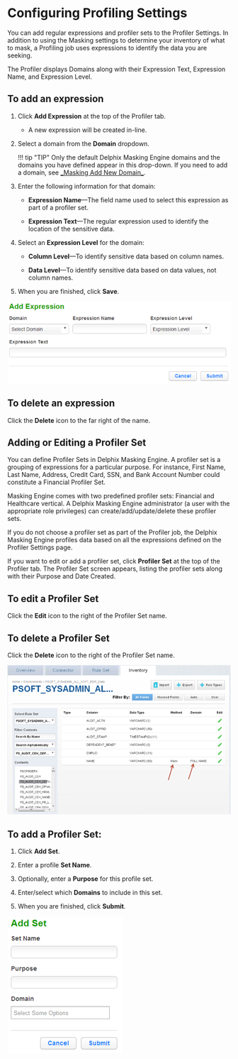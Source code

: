 # Configuring Profiling Settings

You can add regular expressions and profiler sets to the Profiler
Settings. In addition to using the Masking settings to determine your
inventory of what to mask, a Profiling job uses expressions to identify
the data you are seeking.

The Profiler displays Domains along with their Expression Text,
Expression Name, and Expression Level.

## To add an expression

1.  Click **Add Expression** at the top of the Profiler tab.
    
      - A new expression will be created in-line.

2.  Select a domain from the **Domain**
dropdown.

    !!! tip "TIP"
        Only the default Delphix Masking Engine domains and the domains you have defined appear in this drop-down. If you need to add a domain, see [<span class="underline">\_Masking Add New Domain\_</span>](https://docs.delphix.com/display/DOCSDEV/._Masking+Add+New+Domain_+vJocacean).

3.  Enter the following information for that domain:
    
      - **Expression Name**—The field name used to select this
        expression as part of a profiler set.
    
      - **Expression Text**—The regular expression used to identify
        the location of the sensitive data.

4.  Select an **Expression Level** for the domain:
    
      - **Column Level**—To identify sensitive data based on column
        names.
    
      - **Data Level**—To identify sensitive data based on data
        values, not column names.

5.  When you are finished, click **Save**.

![](./media/image6.png)

## To delete an expression

Click the **Delete** icon to the far right of the name.

## Adding or Editing a Profiler Set

You can define Profiler Sets in Delphix Masking Engine. A profiler set
is a grouping of expressions for a particular purpose. For instance,
First Name, Last Name, Address, Credit Card, SSN, and Bank Account
Number could constitute a Financial Profiler Set.

Masking Engine comes with two predefined profiler sets: Financial and
Healthcare vertical. A Delphix Masking Engine administrator (a user with
the appropriate role privileges) can create/add/update/delete these
profiler sets.

If you do not choose a profiler set as part of the Profiler job, the
Delphix Masking Engine profiles data based on all the expressions
defined on the Profiler Settings page.

If you want to edit or add a profiler set, click **Profiler Set** at the
top of the Profiler tab. The Profiler Set screen appears, listing the
profiler sets along with their Purpose and Date Created.

## To edit a Profiler Set

Click the **Edit** icon to the right of the Profiler Set name.

## To delete a Profiler Set

Click the **Delete** icon to the right of the Profiler Set name.

![](./media/image2.png)

## To add a Profiler Set:

1.  Click **Add Set**.

2.  Enter a profile **Set Name**.

3.  Optionally, enter a **Purpose** for this profile set.

4.  Enter/select which **Domains** to include in this set.

5.  When you are finished, click **Submit**.

![](./media/image5.png)
